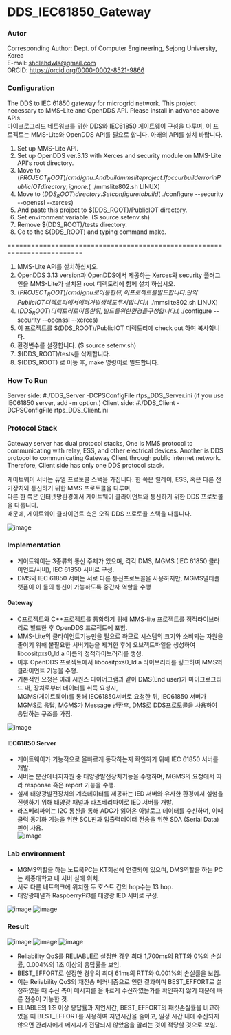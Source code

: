 # DDS_IEC61850_Gateway
### Autor
Corresponding Author: Dept. of Computer Engineering, Sejong University, Korea  
E-mail: shdlehdwls@gmail.com  
ORCID: https://orcid.org/0000-0002-8521-9866  

### Configuration
The DDS to IEC 61850 gateway for microgrid network. This project necessary to MMS-Lite and OpenDDS API. Please install in advance above APIs.  
마이크로그리드 네트워크를 위한 DDS와 IEC61850 게이트웨이 구성을 다루며, 이 프로젝트는 MMS-Lite와 OpenDDS API를 필요로 합니다. 아래의 API를 설치 바랍니다.
1. Set up MMS-Lite API.
2. Set up OpenDDS ver.3.13 with Xerces and security module on MMS-Lite API's root directory.
3. Move to $(PROJECT_ROOT)/cmd/gnu. And build mmslite project. If occur build error in PublicIOT directory, ignore. ($ ./mmslite802.sh LINUX)
4. Move to $(DDS_ROOT) directory. Set configure to build ($ ./configure --security --openssl --xerces)
5. And paste this project to $(DDS_ROOT)/PublicIOT directory.
6. Set environment variable. ($ source setenv.sh)
7. Remove $(DDS_ROOT)/tests directory.
8. Go to the $(DDS_ROOT) and typing command make.

=========================================================================
1. MMS-Lite API를 설치하십시오.
2. OpenDDS 3.13 version과 OpenDDS에서 제공하는 Xerces와 security 플러그인을 MMS-Lite가 설치된 root 디렉토리에 함께 설치 하십시오.
3. $(PROJECT_ROOT)/cmd/gnu로 이동한 뒤, 이 프로젝트를 빌드합니다. 만약 PublicIOT 디렉토리에서 에러가 발생해도 무시합니다. ($ ./mmslite802.sh LINUX)
4. $(DDS_ROOT) 디렉토리로 이동한 뒤, 빌드를 위한 환경을 구성합니다. ($ ./configure --security --openssl --xerces)
5. 이 프로젝트를 $(DDS_ROOT)/PublicIOT 디렉토리에 check out 하여 복사합니다.
6. 환경변수를 설정합니다. ($ source setenv.sh)
7. $(DDS_ROOT)/tests를 삭제합니다.
8. $(DDS_ROOT) 로 이동 후, make 명령어로 빌드합니다.  

### How To Run
Server side: #./DDS_Server -DCPSConfigFile rtps_DDS_Server.ini  (if you use IEC61850 server, add -m option.)
Client side: #./DDS_Client -DCPSConfigFile rtps_DDS_Client.ini 

### Protocol Stack
Gateway server has dual protocol stacks, One is MMS protocol to communicating with relay, ESS, and other electrical devices.
Another is DDS protocol to communicating Gateway Client through public internet network.
Therefore, Client side has only one DDS protocol stack.  

게이트웨이 서버는 듀얼 프로토콜 스택을 가집니다. 한 쪽은 릴레이, ESS, 혹은 다른 전기장치와 통신하기 위한 MMS 프로토콜을 다루며,  
다른 한 쪽은 인터넷망환경에서 게이트웨이 클라이언트와 통신하기 위한 DDS 프로토콜을 다룹니다.  
때문에, 게이트웨이 클라이언트 측은 오직 DDS 프로토콜 스택을 다룹니다.

![image](https://user-images.githubusercontent.com/23163982/152809698-afb93010-6ffd-41ec-9305-14fe7f81b6e6.png)

### Implementation
* 게이트웨이는 3종류의 통신 주체가 있으며, 각각 DMS, MGMS (IEC 61850 클라이언트/서버), IEC 61850 서버로 구성.
* DMS와 IEC 61850 서버는 서로 다른 통신프로토콜을 사용하지만, MGMS멀티플랫폼이 이 둘의 통신이 가능하도록 중간자 역할을 수행

#### Gateway
* C프로젝트와 C++프로젝트를 통합하기 위해 MMS-lite 프로젝트를 정적라이브러리로 빌드한 후 OpenDDS 프로젝트에 포함.
* MMS-Lite의 클라이언트기능만을 필요로 하므로 시스템의 크기와 소비되는 자원을 줄이기 위해 불필요한 서버기능을 제거한 후에 오브젝트파일을 생성하여 libcositpxs0_ld.a 이름의 정적라이브러리를 생성.
* 이후 OpenDDS 프로젝트에서 libcositpxs0_ld.a 라이브러리를 링크하여 MMS의 클라이언트 기능을 수행.
* 기본적인 요청은 아래 시퀀스 다이어그램과 같이 DMS(End user)가 마이크로그리드 내, 장치로부터 데이터를 취득 요청시,  
MGMS(게이트웨이)를 통해 IEC61850서버로 요청한 뒤, IEC61850 서버가 MGMS로 응답, MGMS가 Message 변환후, DMS로 DDS프로토콜을 사용하여 응답하는 구조를 가짐.

![image](https://user-images.githubusercontent.com/23163982/152804943-2d70f9a3-2c5b-447e-9420-0ad008bdcb6e.png)

#### IEC61850 Server
* 게이트웨이가 기능적으로 올바르게 동작하는지 확인하기 위해 IEC 61850 서버를 개발.
* 서버는 분산에너지자원 중 태양광발전장치기능을 수행하며, MGMS의 요청에서 따라 response 혹은 report 기능을 수행.
* 실제 태양광발전장치의 계측데이터를 제공하는 IED 서버와 유사한 환경에서 실험을 진행하기 위해 태양광 패널과 라즈베리파이로 IED 서버를 개발.
* 라즈베리파이는 I2C 통신을 통해 ADC가 읽어온 아날로그 데이터를 수신하며, 이때 클럭 동기화 기능을 위한 SCL핀과 입출력데이터 전송을 위한 SDA (Serial Data) 핀이 사용.  
![image](https://user-images.githubusercontent.com/23163982/152803772-69e2823a-723e-4291-9f8d-254c0dba6941.png)

### Lab environment
* MGMS역할을 하는 노트북PC는 KT회선에 연결되어 있으며, DMS역할을 하는 PC는 세종대학교 내 서버 실에 위치.
* 서로 다른 네트워크에 위치한 두 호스트 간의 hop수는 13 hop.
* 태양광패널과 RaspberryPi3를 태양광 IED 서버로 구성.

![image](https://user-images.githubusercontent.com/23163982/152807252-1a412779-0ae1-4755-8dde-4c39e43ddfd2.png)
![image](https://user-images.githubusercontent.com/23163982/152807986-fd890935-666c-4864-a8f5-bd1f23a08c49.png)


### Result
![image](https://user-images.githubusercontent.com/23163982/152995182-2eb7c031-c33f-411a-bb80-9bcd36aba7a3.png)
![image](https://user-images.githubusercontent.com/23163982/152995281-ccc88004-da89-455a-9d4c-ca649cf4d0ea.png)
![image](https://user-images.githubusercontent.com/23163982/152995317-92ee025a-4aaf-4d76-967b-c888a71e434e.png)

* Reliability QoS를 RELIABLE로 설정한 경우 최대 1,700ms의 RTT와 0%의 손실률, 0.004%의 1초 이상의 응답률을 보임.
* BEST_EFFORT로 설정한 경우의 최대 61ms의 RTT와 0.001%의 손실률을 보임.
* 이는 Reliability QoS의 재전송 메커니즘으로 인한 결과이며 BEST_EFFORT로 설정하였을 때 수신 측이 메시지를 올바르게 수신하였는가를 확인하지 않기 때문에 빠른 전송이 가능한 것.
* ELIABLE의 1초 이상 응답률과 지연시간, BEST_EFFORT의 패킷손실률을 비교하였을 때 BEST_EFFORT를 사용하여 지연시간을 줄이고, 일정 시간 내에 수신되지 않으면 관리자에게 메시지가 전달되지 않았음을 알리는 것이 적당할 것으로 보임.

